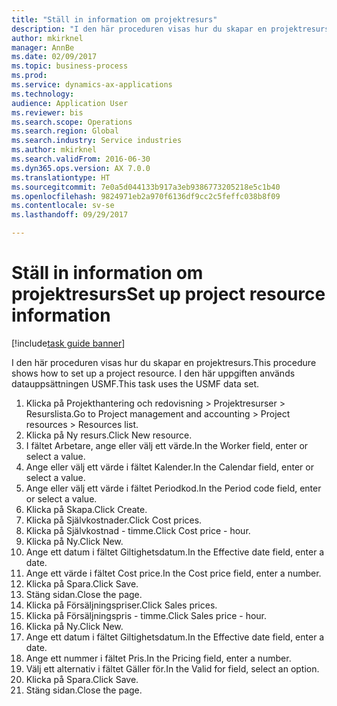 ```yaml
--- 
title: "Ställ in information om projektresurs"
description: "I den här proceduren visas hur du skapar en projektresurs."
author: mkirknel
manager: AnnBe
ms.date: 02/09/2017
ms.topic: business-process
ms.prod: 
ms.service: dynamics-ax-applications
ms.technology: 
audience: Application User
ms.reviewer: bis
ms.search.scope: Operations
ms.search.region: Global
ms.search.industry: Service industries
ms.author: mkirknel
ms.search.validFrom: 2016-06-30
ms.dyn365.ops.version: AX 7.0.0
ms.translationtype: HT
ms.sourcegitcommit: 7e0a5d044133b917a3eb9386773205218e5c1b40
ms.openlocfilehash: 9824971eb2a970f6136df9cc2c5feffc038b8f09
ms.contentlocale: sv-se
ms.lasthandoff: 09/29/2017

---
```

# <a name="set-up-project-resource-information"></a><span data-ttu-id="eeec1-103">Ställ in information om projektresurs</span><span class="sxs-lookup"><span data-stu-id="eeec1-103">Set up project resource information</span></span>

[!include[task guide banner](../../includes/task-guide-banner.md)]

<span data-ttu-id="eeec1-104">I den här proceduren visas hur du skapar en projektresurs.</span><span class="sxs-lookup"><span data-stu-id="eeec1-104">This procedure shows how to set up a project resource.</span></span> <span data-ttu-id="eeec1-105">I den här uppgiften används datauppsättningen USMF.</span><span class="sxs-lookup"><span data-stu-id="eeec1-105">This task uses the USMF data set.</span></span>

1. <span data-ttu-id="eeec1-106">Klicka på Projekthantering och redovisning > Projektresurser > Resurslista.</span><span class="sxs-lookup"><span data-stu-id="eeec1-106">Go to Project management and accounting > Project resources > Resources list.</span></span>
2. <span data-ttu-id="eeec1-107">Klicka på Ny resurs.</span><span class="sxs-lookup"><span data-stu-id="eeec1-107">Click New resource.</span></span>
3. <span data-ttu-id="eeec1-108">I fältet Arbetare, ange eller välj ett värde.</span><span class="sxs-lookup"><span data-stu-id="eeec1-108">In the Worker field, enter or select a value.</span></span>
4. <span data-ttu-id="eeec1-109">Ange eller välj ett värde i fältet Kalender.</span><span class="sxs-lookup"><span data-stu-id="eeec1-109">In the Calendar field, enter or select a value.</span></span>
5. <span data-ttu-id="eeec1-110">Ange eller välj ett värde i fältet Periodkod.</span><span class="sxs-lookup"><span data-stu-id="eeec1-110">In the Period code field, enter or select a value.</span></span>
6. <span data-ttu-id="eeec1-111">Klicka på Skapa.</span><span class="sxs-lookup"><span data-stu-id="eeec1-111">Click Create.</span></span>
7. <span data-ttu-id="eeec1-112">Klicka på Självkostnader.</span><span class="sxs-lookup"><span data-stu-id="eeec1-112">Click Cost prices.</span></span>
8. <span data-ttu-id="eeec1-113">Klicka på Självkostnad - timme.</span><span class="sxs-lookup"><span data-stu-id="eeec1-113">Click Cost price - hour.</span></span>
9. <span data-ttu-id="eeec1-114">Klicka på Ny.</span><span class="sxs-lookup"><span data-stu-id="eeec1-114">Click New.</span></span>
10. <span data-ttu-id="eeec1-115">Ange ett datum i fältet Giltighetsdatum.</span><span class="sxs-lookup"><span data-stu-id="eeec1-115">In the Effective date field, enter a date.</span></span>
11. <span data-ttu-id="eeec1-116">Ange ett värde i fältet Cost price.</span><span class="sxs-lookup"><span data-stu-id="eeec1-116">In the Cost price field, enter a number.</span></span>
12. <span data-ttu-id="eeec1-117">Klicka på Spara.</span><span class="sxs-lookup"><span data-stu-id="eeec1-117">Click Save.</span></span>
13. <span data-ttu-id="eeec1-118">Stäng sidan.</span><span class="sxs-lookup"><span data-stu-id="eeec1-118">Close the page.</span></span>
14. <span data-ttu-id="eeec1-119">Klicka på Försäljningspriser.</span><span class="sxs-lookup"><span data-stu-id="eeec1-119">Click Sales prices.</span></span>
15. <span data-ttu-id="eeec1-120">Klicka på Försäljningspris - timme.</span><span class="sxs-lookup"><span data-stu-id="eeec1-120">Click Sales price - hour.</span></span>
16. <span data-ttu-id="eeec1-121">Klicka på Ny.</span><span class="sxs-lookup"><span data-stu-id="eeec1-121">Click New.</span></span>
17. <span data-ttu-id="eeec1-122">Ange ett datum i fältet Giltighetsdatum.</span><span class="sxs-lookup"><span data-stu-id="eeec1-122">In the Effective date field, enter a date.</span></span>
18. <span data-ttu-id="eeec1-123">Ange ett nummer i fältet Pris.</span><span class="sxs-lookup"><span data-stu-id="eeec1-123">In the Pricing field, enter a number.</span></span>
19. <span data-ttu-id="eeec1-124">Välj ett alternativ i fältet Gäller för.</span><span class="sxs-lookup"><span data-stu-id="eeec1-124">In the Valid for field, select an option.</span></span>
20. <span data-ttu-id="eeec1-125">Klicka på Spara.</span><span class="sxs-lookup"><span data-stu-id="eeec1-125">Click Save.</span></span>
21. <span data-ttu-id="eeec1-126">Stäng sidan.</span><span class="sxs-lookup"><span data-stu-id="eeec1-126">Close the page.</span></span>


